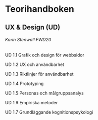 # Teorihandboken
## UX & Design (UD)
###### Karin Stenwall FWD20

UD 1.1 Grafik och design för webbsidor

UD 1.2 UX och användbarhet

UD 1.3 Riktlinjer för användbarhet

UD 1.4 Prototyping

UD 1.5 Personas och målgruppsanalys

UD 1.6 Empiriska metoder

UD 1.7 Grundläggande kognitionspsykologi


